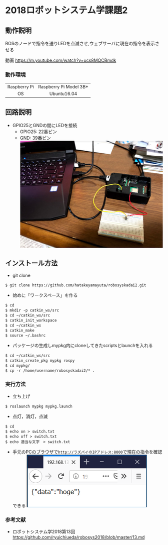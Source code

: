 # 2018ロボットシステム学課題2
## 動作説明
 ROSのノードで指令を送りLEDを点滅させ,ウェブサーバに現在の指令を表示させる <p> 
動画 
https://m.youtube.com/watch?v=ucs8MQCBmdk
### 動作環境

|||
|:--:|:--:|
|Raspberry Pi|Raspberry Pi Model 3B+|
|OS| Ubuntu16.04|
## 回路説明
* GPIO25とGNDの間にLEDを接続
  * GPIO25: 22番ピン
  * GND: 39番ピン
![](./kairo.PNG)
## インストール方法
* git clone
```
$ git clone https://github.com/hatakeyamayuta/robosyskadai2.git
```
* 始めに「ワークスペース」を作る
```
$ cd
$ mkdir -p catkin_ws/src
$ cd ~/catkin_ws/src
$ catkin_init_workspace
$ cd ~/catkin_ws
$ catkin_make
$ source ~/.bashrc
```
* パッケージの生成しmypkg内にcloneしてきたscriptsとlaunchを入れる
```
$ cd ~/catkin_ws/src
$ catkin_create_pkg mypkg rospy
$ cd mypkg/
$ cp -r /home/username/robosyskadai2/* .
```
### 実行方法
* 立ち上げ
```
$ roslaunch mypkg mypkg.launch 
```
* 点灯，消灯，点滅
```
$ cd
$ echo on > switch.txt
$ echo off > switch.txt
$ echo 適当な文字　> switch.txt
```
* 手元のPCのブラウザで`http://ラズパイのIPアドレス:8000`で現在の指令を確認できる
![](./webserver.PNG)
### 参考文献
* ロボットシステム学2018第13回   
https://github.com/ryuichiueda/robosys2018/blob/master/13.md  




